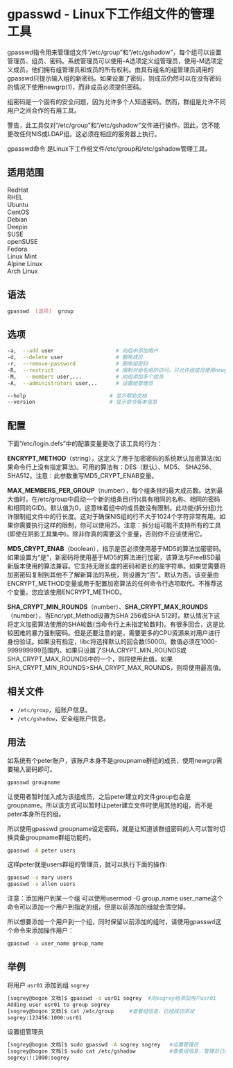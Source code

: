 # gpasswd - Linux下工作组文件的管理工具
gpasswd指令用来管理组文件“/etc/group”和“/etc/gshadow”，每个组可以设置管理员、组员、密码。系统管理员可以使用-A选项定义组管理员，使用-M选项定义成员。他们拥有组管理员和成员的所有权利。由具有组名的组管理员调用的gpasswd只提示输入组的新密码。如果设置了密码，则成员仍然可以在没有密码的情况下使用newgrp(1)，而非成员必须提供密码。

组密码是一个固有的安全问题，因为允许多个人知道密码。然而，群组是允许不同用户之间合作的有用工具。

警告，此工具仅对“/etc/group”和“/etc/gshadow”文件进行操作。因此，您不能更改任何NIS或LDAP组。这必须在相应的服务器上执行。

gpasswd命令 是Linux下工作组文件/etc/group和/etc/gshadow管理工具。

## 适用范围

<!-- <div class="svg linux">Linux</div> -->
<div class="svg redhat">RedHat</div>
<div class="svg rhel">RHEL</div>
<div class="svg ubuntu">Ubuntu</div>
<div class="svg centos">CentOS</div>
<div class="svg debian">Debian</div>
<div class="svg deepin">Deepin</div>
<div class="svg suse">SUSE</div>
<div class="svg opensuse">openSUSE</div>
<div class="svg fedora">Fedora</div>
<div class="svg linuxmint">Linux Mint</div>
<!-- <div class="svg mxlinux">MX Linux</div> -->
<div class="svg alpinelinux">Alpine Linux</div>
<div class="svg archlinux">Arch Linux</div>

## 语法

``` bash
gpasswd  [选项]  group
```

## 选项

``` bash
-a,  --add user                    # 向组中添加用户
-d,  --delete user                 # 删除成员
-r,  --remove-password             # 删除组密码
-R,  --restrict                    # 限制对命名组的访问。只允许组成员使用newgrp加入命名组。
-M,   --members user,...           # 向组添加多个成员
-A,  --administrators user,..      # 设置组管理员

--help                           # 显示帮助文档
--version                        # 显示命令版本信息
```
## 配置

下面“/etc/login.defs”中的配置变量更改了该工具的行为：

**ENCRYPT_METHOD**（string），这定义了用于加密密码的系统默认加密算法(如果命令行上没有指定算法)。可用的算法有：DES（默认）、MD5、 SHA256、SHA512。注意：此参数重写MD5_CRYPT_ENAB变量。

**MAX_MEMBERS_PER_GROUP**（number），每个组条目的最大成员数。达到最大值时，在/etc/group中启动一个新的组条目(行)(具有相同的名称、相同的密码和相同的GID)。默认值为0，这意味着组中的成员数没有限制。此功能(拆分组)允许限制组文件中的行长度。这对于确保NIS组的行不大于1024个字符非常有用。如果你需要执行这样的限制，你可以使用25。注意：拆分组可能不支持所有的工具(即使在阴影工具集中)。除非你真的需要这个变量，否则你不应该使用它。

**MD5_CRYPT_ENAB**（boolean），指示是否必须使用基于MD5的算法加密密码。如果设置为“是”，新密码将使用基于MD5的算法进行加密，该算法与FreeBSD最新版本使用的算法兼容。它支持无限长度的密码和更长的盐字符串。如果您需要将加密密码复制到其他不了解新算法的系统，则设置为“否”。默认为否。该变量由ENCRYPT_METHOD变量或用于配置加密算法的任何命令行选项取代。不推荐这个变量。您应该使用ENCRYPT_METHOD。

**SHA_CRYPT_MIN_ROUNDS**（number）、**SHA_CRYPT_MAX_ROUNDS**（number），当Encrypt_Method设置为SHA 256或SHA 512时，默认情况下这将定义加密算法使用的SHA轮数(当命令行上未指定轮数时)。有很多回合，这是比较困难的暴力强制密码。但是还要注意的是，需要更多的CPU资源来对用户进行身份验证。如果没有指定，libc将选择默认的回合数(5000)。数值必须在1000-999999999范围内。如果只设置了SHA_CRYPT_MIN_ROUNDS或SHA_CRYPT_MAX_ROUNDS中的一个，则将使用此值。如果SHA_CRYPT_MIN_ROUNDS>SHA_CRYPT_MAX_ROUNDS，则将使用最高值。

## 相关文件

- `/etc/group`，组账户信息。
- `/etc/gshadow`，安全组账户信息。

## 用法
如系统有个peter账户，该账户本身不是groupname群组的成员，使用newgrp需要输入密码即可。
``` bash
gpasswd groupname
```
让使用者暂时加入成为该组成员，之后peter建立的文件group也会是groupname。所以该方式可以暂时让peter建立文件时使用其他的组，而不是peter本身所在的组。

所以使用gpasswd groupname设定密码，就是让知道该群组密码的人可以暂时切换具备groupname群组功能的。
``` bash
gpasswd -A peter users
```
这样peter就是users群组的管理员，就可以执行下面的操作:
``` bash
gpasswd -a mary users
gpasswd -a allen users
```
注意：添加用户到某一个组 可以使用usermod -G group_name user_name这个命令可以添加一个用户到指定的组，但是以前添加的组就会清空掉。

所以想要添加一个用户到一个组，同时保留以前添加的组时，请使用gpasswd这个命令来添加操作用户：
``` bash
gpasswd -a user_name group_name
```
## 举例

将用户 `usr01` 添加到组 `sogrey`
``` bash
[sogrey@bogon 文档]$ gpasswd -a usr01 sogrey  #向sogrey组添加用户usr01
Adding user usr01 to group sogrey
[sogrey@bogon 文档]$ cat /etc/group     #查看组信息，已经成功添加
sogrey:123456:1000:usr01
```

设置组管理员
``` bash
[sogrey@bogon 文档]$ sudo gpasswd -A sogrey sogrey   #设置管理员
[sogrey@bogon 文档]$ sudo cat /etc/gshadow           #查看组信息，管理员已经设置
sogrey:!:1000:sogrey
```